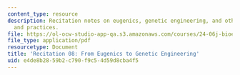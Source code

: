 ```yaml
---
content_type: resource
description: Recitation notes on eugenics, genetic engineering, and other issues policies
  and practices.
file: https://ol-ocw-studio-app-qa.s3.amazonaws.com/courses/24-06j-bioethics-spring-2009/e4de8b2859b2c790f9c54d59d8cba4f5_MIT24_06Js09_rec08.pdf
file_type: application/pdf
resourcetype: Document
title: 'Recitation 08: From Eugenics to Genetic Engineering'
uid: e4de8b28-59b2-c790-f9c5-4d59d8cba4f5
---
```

